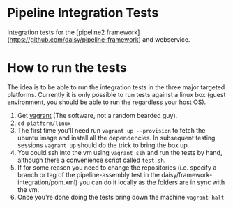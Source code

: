 Pipeline Integration Tests
==========================

Integration tests for the [pipeline2 framework] (https://github.com/daisy/pipeline-framework) and webservice.

How to run the tests
====================

 The idea is to be able to run the integration tests in the three major targeted platforms. Currently it is only possible to run tests against a linux box (guest environment, you should be able to run the regardless your host OS).  

 1. Get [vagrant](https://www.vagrantup.com/) (The software, not a random bearded guy).
 2. ``cd platform/linux``
 3. The first time you'll need run ``vagrant up --provision`` to fetch the ubuntu image and install all the dependencies. In subsequent testing sessions ``vagrant up`` should do the trick to bring the box up.
 4. You could ssh into the vm using ``vagrant ssh`` and run the tests by hand, although there a convenience script called ``test.sh``.
 5. If for some reason you need to change the repositories (i.e. specify a branch or tag of the pipeline-assembly test in the daisy/framework-integration/pom.xml) you can do it locally as the folders are in sync with the vm.
 6. Once you're done doing the tests bring down the machine ``vagrant halt``




